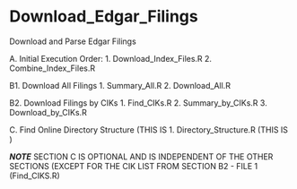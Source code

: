 Download_Edgar_Filings
=================================

Download and Parse Edgar Filings

A.  Initial Execution Order:
      1. Download_Index_Files.R
      2. Combine_Index_Files.R
    
B1. Download All Filings
      1. Summary_All.R
      2. Download_All.R

B2. Download Filings by CIKs
      1. Find_CIKs.R
      2. Summary_by_CIKs.R
      3. Download_by_CIKs.R

C.  Find Online Directory Structure (THIS IS
      1. Directory_Structure.R (THIS IS )
	  
***NOTE*** SECTION C IS OPTIONAL AND IS INDEPENDENT OF THE OTHER SECTIONS (EXCEPT FOR THE CIK LIST FROM SECTION B2 - FILE 1 (Find_CIKS.R)